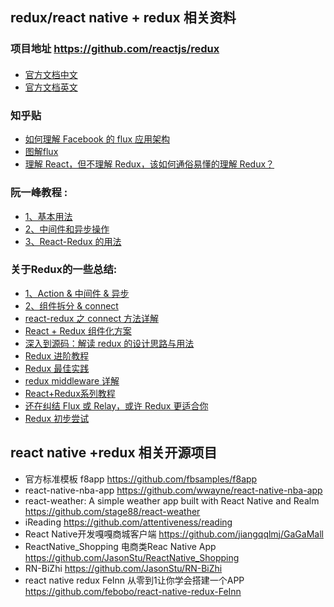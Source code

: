 ## redux/react native + redux 相关资料  

### 项目地址 <https://github.com/reactjs/redux>

#### 
- [官方文档中文](http://cn.redux.js.org) 
- [官方文档英文](http://redux.js.org/)

### 知乎贴 
- [如何理解 Facebook 的 flux 应用架构](https://www.zhihu.com/question/33864532)  
- [图解flux](https://zhuanlan.zhihu.com/p/20263396)
- [理解 React，但不理解 Redux，该如何通俗易懂的理解 Redux？](https://www.zhihu.com/question/41312576)

### 阮一峰教程 : 
- [1、基本用法](http://www.ruanyifeng.com/blog/2016/09/redux_tutorial_part_one_basic_usages.html) 
- [2、中间件和异步操作](http://www.ruanyifeng.com/blog/2016/09/redux_tutorial_part_two_async_operations.html) 
- [3、React-Redux 的用法](http://www.ruanyifeng.com/blog/2016/09/redux_tutorial_part_three_react-redux.html)

### 关于Redux的一些总结: 
- [1、Action & 中间件 & 异步](https://github.com/dwqs/blog/issues/35) 
- [2、组件拆分 & connect](https://github.com/dwqs/blog/issues/38)
- [react-redux 之 connect 方法详解](http://taobaofed.org/blog/2016/08/18/react-redux-connect/)
- [React + Redux 组件化方案](http://imweb.io/topic/57c531bc6227a4f55a8872c2)
- [深入到源码：解读 redux 的设计思路与用法 ](http://div.io/topic/1309)
- [Redux 进阶教程](https://github.com/kenberkeley/redux-simple-tutorial/blob/master/redux-advanced-tutorial.md)
- [Redux 最佳实践](https://blog.maxleap.cn/archives/930)
- [redux middleware 详解](https://zhuanlan.zhihu.com/p/20597452)
- [React+Redux系列教程](https://github.com/lewis617/react-redux-tutorial)
- [还在纠结 Flux 或 Relay，或许 Redux 更适合你](https://ruby-china.org/topics/26944)
- [Redux 初步尝试](https://segmentfault.com/a/1190000003482243?utm_source=Weibo&utm_medium=shareLink&utm_campaign=socialShare)

## react native +redux 相关开源项目
- 官方标准模板 f8app <https://github.com/fbsamples/f8app>
- react-native-nba-app <https://github.com/wwayne/react-native-nba-app>
- react-weather: A simple weather app built with React Native and Realm <https://github.com/stage88/react-weather>
- iReading <https://github.com/attentiveness/reading>
- React Native开发嘎嘎商城客户端 <https://github.com/jiangqqlmj/GaGaMall>
- ReactNative_Shopping 电商类Reac Native App <https://github.com/JasonStu/ReactNative_Shopping>
- RN-BiZhi <https://github.com/JasonStu/RN-BiZhi>
- react native redux FeInn 从零到1让你学会搭建一个APP <https://github.com/febobo/react-native-redux-FeInn>
